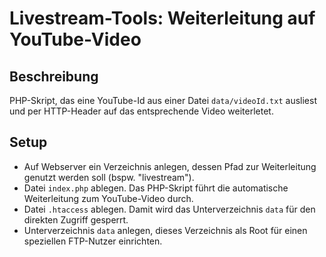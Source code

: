 # Livestream-Tools: Weiterleitung auf YouTube-Video

## Beschreibung

PHP-Skript, das eine YouTube-Id aus einer Datei `data/videoId.txt` ausliest und per HTTP-Header auf das entsprechende Video weiterletet.

## Setup

- Auf Webserver ein Verzeichnis anlegen, dessen Pfad zur Weiterleitung genutzt werden soll (bspw. "livestream").
- Datei `index.php` ablegen. Das PHP-Skript führt die automatische Weiterleitung zum YouTube-Video durch.
- Datei `.htaccess` ablegen. Damit wird das Unterverzeichnis `data` für den direkten Zugriff gesperrt.
- Unterverzeichnis `data` anlegen, dieses Verzeichnis als Root für einen speziellen FTP-Nutzer einrichten.
